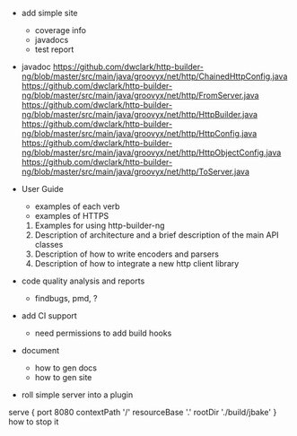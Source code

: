 - add simple site
    - coverage info
    - javadocs
    - test report
- javadoc 
    https://github.com/dwclark/http-builder-ng/blob/master/src/main/java/groovyx/net/http/ChainedHttpConfig.java
    https://github.com/dwclark/http-builder-ng/blob/master/src/main/java/groovyx/net/http/FromServer.java
    https://github.com/dwclark/http-builder-ng/blob/master/src/main/java/groovyx/net/http/HttpBuilder.java
    https://github.com/dwclark/http-builder-ng/blob/master/src/main/java/groovyx/net/http/HttpConfig.java
    https://github.com/dwclark/http-builder-ng/blob/master/src/main/java/groovyx/net/http/HttpObjectConfig.java
    https://github.com/dwclark/http-builder-ng/blob/master/src/main/java/groovyx/net/http/ToServer.java
- User Guide
    - examples of each verb
    - examples of HTTPS
    1) Examples for using http-builder-ng
    2) Description of architecture and a brief description of the main API classes
    3) Description of how to write encoders and parsers
    4) Description of how to integrate a new http client library
        
- code quality analysis and reports
    - findbugs, pmd, ?
    
- add CI support
    - need permissions to add build hooks

- document
    - how to gen docs
    - how to gen site
    
- roll simple server into a plugin

serve {
    port 8080
    contextPath '/'
    resourceBase '.'
    rootDir './build/jbake'
}
how to stop it